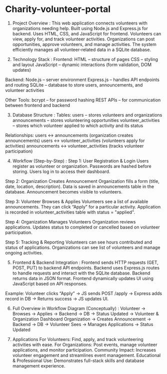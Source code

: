 # Charity-volunteer-portal

1. Project Overview :
This web application connects volunteers with organizations needing help.
Built using Node.js and Express.js for backend.
Uses HTML, CSS, and JavaScript for frontend.
Volunteers can view, apply for, and track volunteer activities.
Organizations can post opportunities, approve volunteers, and manage activities.
The system efficiently manages all volunteer-related data in a SQLite database.

2. Technology Stack :
Frontend:
HTML – structure of pages
CSS – styling and layout
JavaScript – dynamic interactions (form validation, DOM updates)

Backend:
Node.js – server environment
Express.js – handles API endpoints and routing
SQLite – database to store users, announcements, and volunteer activities

Other Tools:
bcrypt – for password hashing
REST APIs – for communication between frontend and backend

3. Database Structure :
Tables:
users – stores volunteers and organizations
announcements – stores volunteering opportunities
volunteer_activities – stores which volunteer applied to which activity and its status

Relationships:
users ↔ announcements (organization creates announcements)
users ↔ volunteer_activities (volunteers apply for activities)
announcements ↔ volunteer_activities (tracks volunteer participation)

4. Workflow (Step-by-Step) :
Step 1: User Registration & Login
Users register as volunteer or organization.
Passwords are hashed before storing.
Users log in to access their dashboard.

Step 2: Organization Creates Announcement
Organization fills a form (title, date, location, description).
Data is saved in announcements table in the database.
Announcement becomes visible to volunteers.

Step 3: Volunteer Browses & Applies
Volunteers see a list of available announcements.
They can click “Apply” for a particular activity.
Application is recorded in volunteer_activities table with status = "applied".

Step 4: Organization Manages Volunteers
Organization reviews applications.
Updates status to completed or cancelled based on volunteer participation.

Step 5: Tracking & Reporting
Volunteers can see hours contributed and status of applications.
Organizations can see list of volunteers and manage ongoing activities.

5. Frontend & Backend Integration :
Frontend sends HTTP requests (GET, POST, PUT) to backend API endpoints.
Backend uses Express.js routes to handle requests and interact with the SQLite database.
Backend returns data in JSON format.
Frontend dynamically updates UI using JavaScript based on API responses.

Example:
Volunteer clicks “Apply” → JS sends POST /apply → Express adds record in DB → Returns success → JS updates UI.

6. Full Overview in Workflow Diagram (Conceptually) :
Volunteer → Browses → Applies → Backend → DB → Status Updated → Volunteer & Organization Dashboard
Organization → Creates Announcement → Backend → DB → Volunteer Sees → Manages Applications → Status Updated

7. Applications
For Volunteers: Find, apply, and track volunteering activities with ease.
For Organizations: Post events, manage volunteer applications, and monitor participation.
Community Impact: Increases volunteer engagement and streamlines event management.
Educational & Professional Use: Demonstrates full-stack skills and database management experience.
